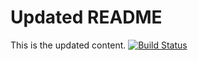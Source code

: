 # Updated README

This is the updated content. [![Build Status](https://img.shields.io/travis/user/repo.svg)](https://travis-ci.org/user/repo)